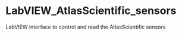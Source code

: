 # LabVIEW_AtlasScientific_sensors
LabVIEW interface to control and read the AtlasScientific sensors
